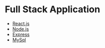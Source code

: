 # Full Stack Application

- [React.js](https://reactjs.org/)
- [Node.js](https://nodejs.org/en/)
- [Express](https://expressjs.com/)
- [MySql](https://www.mysql.com/)